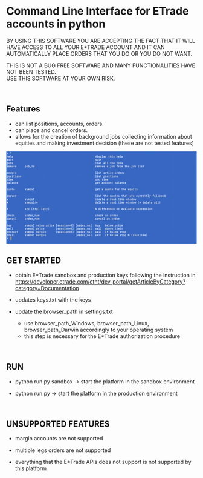 # Command Line Interface for ETrade accounts in python

BY USING THIS SOFTWARE YOU ARE ACCEPTING THE FACT THAT IT WILL HAVE ACCESS TO ALL
YOUR E*TRADE ACCOUNT AND IT CAN AUTOMATICALLY PLACE ORDERS THAT YOU DO OR YOU
DO NOT WANT.<BR>

THIS IS NOT A BUG FREE SOFTWARE AND MANY FUNCTIONALITIES HAVE NOT BEEN TESTED.<BR>
USE THIS SOFTWARE AT YOUR OWN RISK.<BR>

<BR>

Features
---

- can list positions, accounts, orders.
- can place and cancel orders.
- allows for the creation of background jobs collecting information about equities and making investment decision (these are not tested features)

![Alt text](commands.png?raw=true "Title")


GET STARTED
---

- obtain E*Trade sandbox and production keys following the instruction in
  https://developer.etrade.com/ctnt/dev-portal/getArticleByCategory?category=Documentation

- updates keys.txt with the keys

- update the browser_path in settings.txt
   - use browser_path_Windows, browser_path_Linux, browser_path_Darwin accordingly to your operating system
   - this step is necessary for the E*Trade authorization procedure

<BR>


RUN
---

- python run.py sandbox     -> start the platform in the sandbox environment

- python run.py             -> start the platform in the production environment

<BR>


UNSUPPORTED FEATURES
---

- margin accounts are not supported

- multiple legs orders are not supported

- everything that the E*Trade APIs does not support is not supported by this platform

